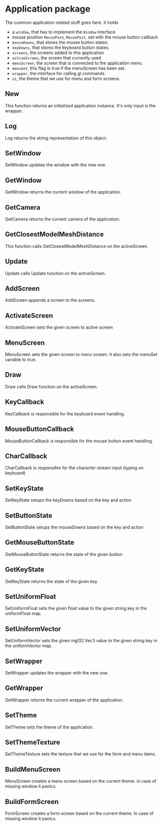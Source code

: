 # Application package

The common application related stuff goes here. It holds

- a `window`, that has to implement the `Window` interface
- mouse position `MousePosX`, `MousePosY`, set with the mouse button callback
- `mouseDowns`, that stores the mouse button states.
- `keyDowns`, that stores the keyboard button states.
- `screens`, the screens added to this application
- `activeScreen`, the screen that currently used
- `menuScreen`, the screen that is connected to the application menu.
- `menuSet`, this flag is true if the menuScreen has been set.
- `wrapper`, the interface for calling gl commands.
- `ui`, the theme that we use for menu and form screens.

## New

This function returns an initialized application instance. It's only input is the wrapper.

## Log

Log returns the string representation of this object.

## SetWindow

SetWindow updates the window with the new one.

## GetWindow

GetWindow returns the current window of the application.

## GetCamera

GetCamera returns the current camera of the application.

## GetClosestModelMeshDistance

This function calls GetClosestModelMeshDistance on the activeScreen.

## Update

Update calls Update function on the activeScreen.

## AddScreen

AddScreen appends a screen to the screens.

## ActivateScreen

ActivateScreen sets the given screen to active screen

## MenuScreen

MenuScreen sets the given screen to menu screen. It also sets the menuSet variable to true.

## Draw

Draw calls Draw function on the activeScreen.

## KeyCallback

KeyCallback is responsible for the keyboard event handling.

## MouseButtonCallback

MouseButtonCallback is responsible for the mouse button event handling.

## CharCallback

CharCallback is responsible for the character stream input (typing on keyboard)

## SetKeyState

SetKeyState setups the keyDowns based on the key and action

## SetButtonState

SetButtonState setups the mouseDowns based on the key and action

## GetMouseButtonState

GetMouseButtonState returns the state of the given button

## GetKeyState

GetKeyState returns the state of the given key

## SetUniformFloat

SetUniformFloat sets the given float value to the given string key in the uniformFloat map.

## SetUniformVector

SetUniformVector sets the given mgl32.Vec3 value to the given string key in the uniformVector map.

## SetWrapper

SetWrapper updates the wrapper with the new one.

## GetWrapper

GetWrapper returns the current wrapper of the application.

## SetTheme

SetTheme sets the theme of the application.

## SetThemeTexture

SetThemeTexture sets the texture that we use for the form and menu items.

## BuildMenuScreen

MenuScreen creates a menu screen based on the current theme. in case of missing window it panics.

## BuildFormScreen

FormScreen creates a form screen based on the current theme. In case of missing window it panics.
